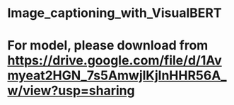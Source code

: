 # Image_captioning_with_VisualBERT
# For model, please download from https://drive.google.com/file/d/1Avmyeat2HGN_7s5AmwjlKjlnHHR56A_w/view?usp=sharing
